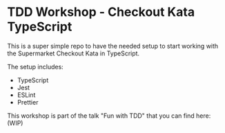 # TDD Workshop - Checkout Kata TypeScript

This is a super simple repo to have the needed setup to start working with the Supermarket Checkout Kata in TypeScript.

The setup includes:

- TypeScript
- Jest
- ESLint
- Prettier

This workshop is part of the talk "Fun with TDD" that you can find here: (WIP)
